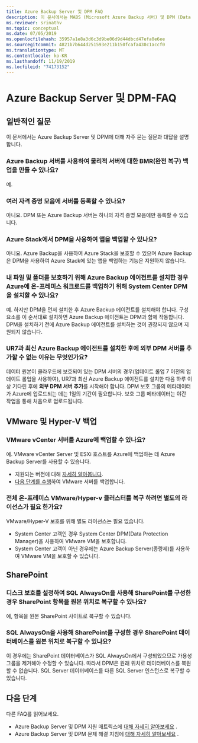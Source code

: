```yaml
---
title: Azure Backup Server 및 DPM FAQ
description: 이 문서에서는 MABS (Microsoft Azure Backup 서버) 및 DPM (Data Protection Manager)에 대한 일반적인 질문에 대한 답변을 검색 합니다.
ms.reviewer: srinathv
ms.topic: conceptual
ms.date: 07/05/2019
ms.openlocfilehash: 35957a1e8a3d6c3d9be06d9d44dbcd47efa0e6ee
ms.sourcegitcommit: 4821b7b644d251593e211b150fcafa430c1accf0
ms.translationtype: MT
ms.contentlocale: ko-KR
ms.lasthandoff: 11/19/2019
ms.locfileid: "74173152"
---
```

# <a name="azure-backup-server-and-dpm---faq"></a>Azure Backup Server 및 DPM-FAQ

## <a name="general-questions"></a>일반적인 질문

이 문서에서는 Azure Backup Server 및 DPM에 대해 자주 묻는 질문과 대답을 설명 합니다.

### <a name="can-i-use-azure-backup-server-to-create-a-bare-metal-recovery-bmr-backup-for-a-physical-server"></a>Azure Backup 서버를 사용하여 물리적 서버에 대한 BMR(완전 복구) 백업을 만들 수 있나요?

예.

### <a name="can-i-register-the-server-to-multiple-vaults"></a>여러 자격 증명 모음에 서버를 등록할 수 있나요?

아니요. DPM 또는 Azure Backup 서버는 하나의 자격 증명 모음에만 등록할 수 있습니다.

### <a name="can-i-use-dpm-to-back-up-apps-in-azure-stack"></a>Azure Stack에서 DPM을 사용하여 앱을 백업할 수 있나요?

아니요. Azure Backup을 사용하여 Azure Stack을 보호할 수 있으며 Azure Backup은 DPM을 사용하여 Azure Stack에 있는 앱을 백업하는 기능은 지원하지 않습니다.

### <a name="if-ive-installed-azure-backup-agent-to-protect-my-files-and-folders-can-i-install-system-center-dpm-to-back-up-on-premises-workloads-to-azure"></a>내 파일 및 폴더를 보호하기 위해 Azure Backup 에이전트를 설치한 경우 Azure에 온-프레미스 워크로드를 백업하기 위해 System Center DPM을 설치할 수 있나요?

예. 하지만 DPM을 먼저 설치한 후 Azure Backup 에이전트를 설치해야 합니다.  구성 요소를 이 순서대로 설치하면 Azure Backup 에이전트는 DPM과 함께 작동합니다. DPM을 설치하기 전에 Azure Backup 에이전트를 설치하는 것이 권장되지 않으며 지원되지 않습니다.

### <a name="why-cant-i-add-an-external-dpm-server-after-installing-ur7-and-latest-azure-backup-agent"></a>UR7과 최신 Azure Backup 에이전트를 설치한 후에 외부 DPM 서버를 추가할 수 없는 이유는 무엇인가요?

데이터 원본이 클라우드에 보호되어 있는 DPM 서버의 경우(업데이트 롤업 7 이전의 업데이트 롤업을 사용하여), UR7과 최신 Azure Backup 에이전트를 설치한 다음 하루 이상 기다린 후에 **외부 DPM 서버 추가**를 시작해야 합니다. DPM 보호 그룹의 메타데이터가 Azure에 업로드되는 데는 1일의 기간이 필요합니다. 보호 그룹 메타데이터는 야간 작업을 통해 처음으로 업로드됩니다.

## <a name="vmware-and-hyper-v-backup"></a>VMware 및 Hyper-V 백업

### <a name="can-i-back-up-vmware-vcenter-servers-to-azure"></a>VMware vCenter 서버를 Azure에 백업할 수 있나요?

예. VMware vCenter Server 및 ESXi 호스트를 Azure에 백업하는 데 Azure Backup Server를 사용할 수 있습니다.

- 지원되는 버전에 대해 [자세히 알아봅니다](backup-mabs-protection-matrix.md).
- [다음 단계를 수행](backup-azure-backup-server-vmware.md)하여 VMware 서버를 백업합니다.

### <a name="do-i-need-a-separate-license-to-recover-a-full-on-premises-vmwarehyper-v-cluster"></a>전체 온-프레미스 VMware/Hyper-v 클러스터를 복구 하려면 별도의 라이선스가 필요 한가요?

VMware/Hyper-V 보호를 위해 별도 라이선스는 필요 없습니다.

- System Center 고객인 경우 System Center DPM(Data Protection Manager)을 사용하여 VMware VM을 보호합니다.
- System Center 고객이 아닌 경우에는 Azure Backup Server(종량제)를 사용하여 VMware VM을 보호할 수 있습니다.

## <a name="sharepoint"></a>SharePoint

### <a name="can-i-recover-a-sharepoint-item-to-the-original-location-if-sharepoint-is-configured-by-using-sql-alwayson-with-protection-on-disk"></a>디스크 보호를 설정하여 SQL AlwaysOn을 사용해 SharePoint를 구성한 경우 SharePoint 항목을 원본 위치로 복구할 수 있나요?

예, 항목을 원본 SharePoint 사이트로 복구할 수 있습니다.

### <a name="can-i-recover-a-sharepoint-database-to-the-original-location-if-sharepoint-is-configured-by-using-sql-alwayson"></a>SQL AlwaysOn을 사용해 SharePoint를 구성한 경우 SharePoint 데이터베이스를 원본 위치로 복구할 수 있나요?

이 경우에는 SharePoint 데이터베이스가 SQL AlwaysOn에서 구성되었으므로 가용성 그룹을 제거해야 수정할 수 있습니다. 따라서 DPM은 원래 위치로 데이터베이스를 복원할 수 없습니다. SQL Server 데이터베이스를 다른 SQL Server 인스턴스로 복구할 수 있습니다.

## <a name="next-steps"></a>다음 단계

다른 FAQ를 읽어보세요.

- Azure Backup Server 및 DPM 지원 매트릭스에 [대해 자세히 알아보세요](backup-support-matrix-mabs-dpm.md) .
- Azure Backup Server 및 DPM 문제 해결 지침에 [대해 자세히 알아보세요](backup-azure-mabs-troubleshoot.md) .
